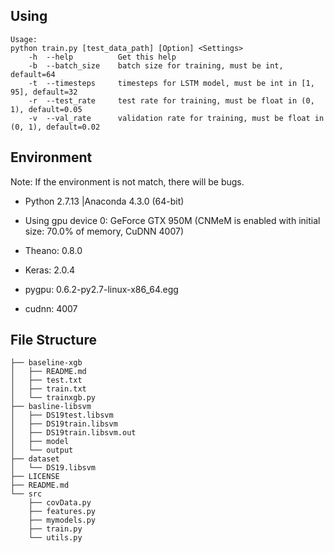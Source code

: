 ## Using

```
Usage:
python train.py [test_data_path] [Option] <Settings>
    -h  --help          Get this help
    -b  --batch_size    batch size for training, must be int, default=64
    -t  --timesteps     timesteps for LSTM model, must be int in [1, 95], default=32
    -r  --test_rate     test rate for training, must be float in (0, 1), default=0.05
    -v  --val_rate      validation rate for training, must be float in (0, 1), default=0.02
```

## Environment

Note: If the environment is not match, there will be bugs.

- Python 2.7.13 |Anaconda 4.3.0 (64-bit)

- Using gpu device 0: GeForce GTX 950M (CNMeM is enabled with initial size: 70.0% of memory, CuDNN 4007)

- Theano: 0.8.0

- Keras: 2.0.4

- pygpu: 0.6.2-py2.7-linux-x86_64.egg

- cudnn: 4007

## File Structure

```
├── baseline-xgb
│   ├── README.md
│   ├── test.txt
│   ├── train.txt
│   └── trainxgb.py
├── basline-libsvm
│   ├── DS19test.libsvm
│   ├── DS19train.libsvm
│   ├── DS19train.libsvm.out
│   ├── model
│   └── output
├── dataset
│   └── DS19.libsvm
├── LICENSE
├── README.md
└── src
    ├── covData.py
    ├── features.py
    ├── mymodels.py
    ├── train.py
    └── utils.py
```
